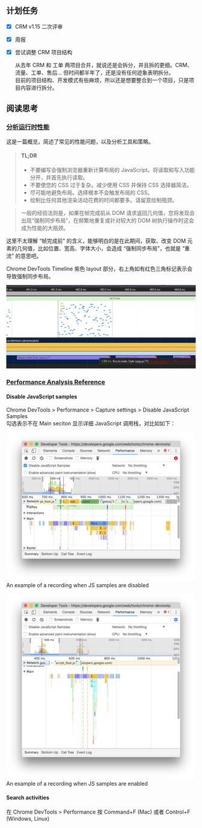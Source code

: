 ## 计划任务

- [x] CRM v1.15 二次评审

- [x] 周报

- [x] 尝试调整 CRM 项目结构

  从去年 CRM 和 工单 两项目合并，就说还是会拆分，并且拆的更细。CRM、流量、工单、售后... 但时间都半年了，还是没有任何迹象表明拆分。  
  目前的项目结构、开发模式有些麻烦，所以还是想要整合到一个项目，只是项目内容进行拆分。

## 阅读思考

### [分析运行时性能](https://developers.google.com/web/tools/chrome-devtools/rendering-tools/)

这是一篇概览，简述了常见的性能问题，以及分析工具和策略。

> #### TL;DR
>
> - 不要编写会强制浏览器重新计算布局的 JavaScript。将读取和写入功能分开，并首先执行读取。
> - 不要使您的 CSS 过于复杂。减少使用 CSS 并保持 CSS 选择器简洁。
> - 尽可能地避免布局。选择根本不会触发布局的 CSS。
> - 绘制比任何其他渲染活动花费的时间都要多。请留意绘制瓶颈。

> 一般的经验法则是，如果在帧完成前从 DOM 请求返回几何值，您将发现会出现“强制同步布局”，在频繁地重复或针对较大的 DOM 树执行操作时这会成为性能的大瓶颈。

这里不太理解 “帧完成前” 的含义，能够明白的是在此期间，获取、改变 DOM 元素的几何值，比如位置、宽高、字体大小，会造成 “强制同步布局”，也就是 “重流” 的意思吧。

Chrome DevTools Timeline 紫色 layout 部分，右上角如有红色三角标记表示会导致强制同步布局。

![Chrome DevTools Timeline forced reflow](./assets/20190312122912.png)

### [Performance Analysis Reference](https://developers.google.com/web/tools/chrome-devtools/evaluate-performance/reference)

#### Disable JavaScript samples

Chrome DevTools > Performance > Capture settings > Disable JavaScript Samples  
 勾选表示不在 Main seciton 显示详细 JavaScript 调用栈，对比如如下：

![js-samples-disabled](./assets/js-samples-disabled.png)  
 An example of a recording when JS samples are disabled

![js-samples-enabled](./assets/js-samples-enabled.png)  
 An example of a recording when JS samples are enabled

#### Search activities

在 Chrome DevTools > Performance 按 Command+F (Mac) 或者 Control+F (Windows, Linux)
